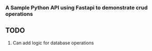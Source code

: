 ### A Sample Python API using Fastapi to demonstrate crud operations

## TODO

1. Can add logic for database operations
